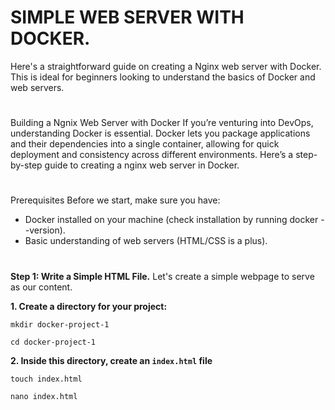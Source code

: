 # SIMPLE WEB SERVER WITH DOCKER.

Here's a straightforward guide on creating a Nginx web server with Docker. This is ideal for beginners looking to understand the basics of Docker and web servers.

#

Building a Ngnix Web Server with Docker
If you’re venturing into DevOps, understanding Docker is essential. Docker lets you package applications and their dependencies into a single container, allowing for quick deployment and consistency across different environments. Here’s a step-by-step guide to creating a nginx web server in Docker.

#

Prerequisites
Before we start, make sure you have:

- Docker installed on your machine (check installation by running docker --version).
- Basic understanding of web servers (HTML/CSS is a plus).

#

**Step 1: Write a Simple HTML File.**
Let's create a simple webpage to serve as our content.

**1. Create a directory for your project:**

`mkdir docker-project-1`

`cd docker-project-1`

**2. Inside this directory, create an `index.html` file**

`touch index.html`

`nano index.html`

![]()

